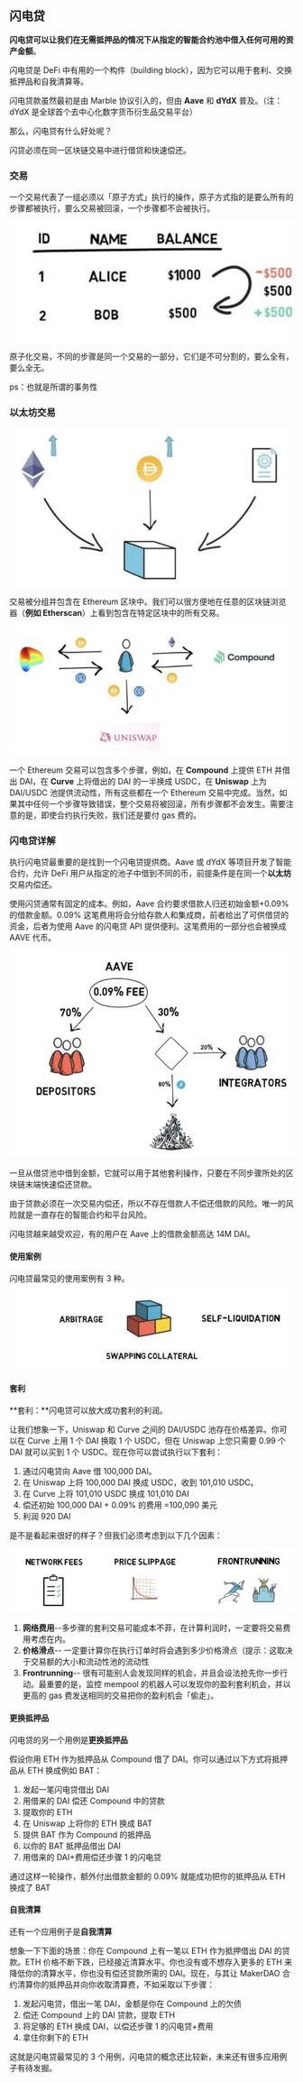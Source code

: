 ## 闪电贷

**闪电贷可以让我们在无需抵押品的情况下从指定的智能合约池中借入任何可用的资产金额**。

闪电贷是 DeFi 中有用的一个构件（building block），因为它可以用于套利、交换抵押品和自我清算等。

闪电贷款虽然最初是由 Marble 协议引入的，但由 **Aave** 和 **dYdX** 普及。（注：dYdX 是全球首个去中心化数字货币衍生品交易平台）

那么，闪电贷有什么好处呢？

闪贷必须在同一区块链交易中进行借贷和快速偿还。

### 交易

一个交易代表了一组必须以「原子方式」执行的操作，原子方式指的是要么所有的步骤都被执行，要么交易被回滚，一个步骤都不会被执行。

![image-20210526231700069](image/image-20210526231700069.png)

原子化交易，不同的步骤是同一个交易的一部分，它们是不可分割的，要么全有，要么全无。

ps：也就是所谓的事务性

### 以太坊交易

![image-20210526231836938](image/image-20210526231836938.png)

交易被分组并包含在 Ethereum 区块中。我们可以很方便地在任意的区块链浏览器（**例如 Etherscan**）上看到包含在特定区块中的所有交易。

![image-20210526231950018](image/image-20210526231950018.png)

一个 Ethereum 交易可以包含多个步骤，例如，在 **Compound** 上提供 ETH 并借出 DAI，在 **Curve** 上将借出的 DAI 的一半换成 USDC，在 **Uniswap** 上为 DAI/USDC 池提供流动性，所有这些都在一个 Ethereum 交易中完成。当然，如果其中任何一个步骤导致错误，整个交易将被回滚，所有步骤都不会发生。需要注意的是，即使合约执行失败，我们还是要付 gas 费的。

### 闪电贷详解

执行闪电贷最重要的是找到一个闪电贷提供商。Aave 或 dYdX 等项目开发了智能合约，允许 DeFi 用户从指定的池子中借到不同的币，前提条件是在同一个**以太坊**交易内偿还。

使用闪贷通常有固定的成本。例如，Aave 合约要求借款人归还初始金额+0.09% 的借款金额。0.09% 这笔费用将会分给存款人和集成商，前者给出了可供借贷的资金，后者为使用 Aave 的闪电贷 API 提供便利。这笔费用的一部分也会被换成 AAVE 代币。

![å¾è§£ DeFi éªçµè´·åçä¸å¸¸è§ç¨ä¾](image/ba8ab9eaa8ef5b7640a0a3ffd899b49d.jpg-article)

一旦从借贷池中借到金额，它就可以用于其他套利操作，只要在不同步骤所处的区块链末端快速偿还贷款。

由于贷款必须在一次交易内偿还，所以不存在借款人不偿还借款的风险。唯一的风险就是一直存在的智能合约和平台风险。

闪电贷越来越受欢迎，有的用户在 Aave 上的借款金额高达 14M DAI。

#### 使用案例

闪电贷最常见的使用案例有 3 种。

![å¾è§£ DeFi éªçµè´·åçä¸å¸¸è§ç¨ä¾](image/b348a637fb535e4ca2fdd11aa3bf6273.jpg-article)

#### 套利

**套利：**闪电贷可以放大成功套利的利润。

让我们想象一下，Uniswap 和 Curve 之间的 DAI/USDC 池存在价格差异。你可以在 Curve 上用 1 个 DAI 换取 1 个 USDC，但在 Uniswap 上您只需要 0.99 个 DAI 就可以买到 1 个 USDC。现在你可以尝试执行以下套利：

1.  通过闪电贷向 Aave 借 100,000 DAI。
2.  在 Uniswap 上将 100,000 DAI 换成 USDC，收到 101,010 USDC。
3.  在 Curve 上将 101,010 USDC 换成 101,010 DAI
4.  偿还初始 100,000 DAI + 0.09% 的费用 =100,090 美元
5.  利润 920 DAI

是不是看起来很好的样子？但我们必须考虑到以下几个因素：

![å¾è§£ DeFi éªçµè´·åçä¸å¸¸è§ç¨ä¾](image/b49383469ec2cbc7e19d605ac38e4789.jpg-article)

1. **网络费用**--多步骤的套利交易可能成本不菲，在计算利润时，一定要将交易费用考虑在内。
2. **价格滑点**-- 一定要计算你在执行订单时将会遇到多少价格滑点（提示：这取决于交易额的大小和流动性池的流动性
3. **Frontrunning**-- 很有可能别人会发现同样的机会，并且会设法抢先你一步行动。最重要的是，监控 mempool 的机器人可以发现你的盈利套利机会，并以更高的 gas 费发送相同的交易把你的盈利机会「偷走」。

#### 更换抵押品

闪电贷的另一个用例是**更换抵押品**

假设你用 ETH 作为抵押品从 Compound 借了 DAI。你可以通过以下方式将抵押品从 ETH 换成例如 BAT：

1. 发起一笔闪电贷借出 DAI
2. 用借来的 DAI 偿还 Compound 中的贷款
3. 提取你的 ETH
4. 在 Uniswap 上将你的 ETH 换成 BAT
5. 提供 BAT 作为 Compound 的抵押品
6. 以你的 BAT 抵押品借出 DAI
7. 用借来的 DAI+费用偿还步骤 1 的闪电贷

通过这样一轮操作，额外付出借款金额的 0.09% 就能成功把你的抵押品从 ETH 换成了 BAT

#### 自我清算

还有一个应用例子是**自我清算**

想象一下下面的场景：你在 Compound 上有一笔以 ETH 作为抵押借出 DAI 的贷款。ETH 价格不断下跌，已经接近清算水平。你也没有或不想存入更多的 ETH 来降低你的清算水平，你也没有偿还贷款所需的 DAI。现在，与其让 MakerDAO 合约清算你的抵押品并向你收取清算费，不如采取以下步骤：

1. 发起闪电贷，借出一笔 DAI，金额是你在 Compound 上的欠债
2. 偿还 Compound 上的 DAI 贷款，提取 ETH
3. 将足够的 ETH 换成 DAI，以偿还步骤 1 的闪电贷+费用
4. 拿住你剩下的 ETH

这就是闪电贷最常见的 3 个用例，闪电贷的概念还比较新，未来还有很多应用例子有待发掘。